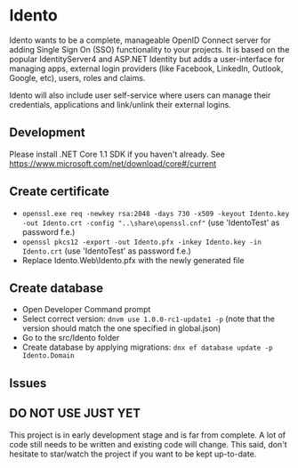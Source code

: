 # Idento

Idento wants to be a complete, manageable OpenID Connect server for adding Single Sign On (SSO) functionality to your projects. It is based on the popular IdentityServer4 and ASP.NET Identity but adds a user-interface for managing apps, external login providers (like Facebook, LinkedIn, Outlook, Google, etc), users, roles and claims.

Idento will also include user self-service where users can manage their credentials, applications and link/unlink their external logins.

## Development

Please install .NET Core 1.1 SDK if you haven't already. See https://www.microsoft.com/net/download/core#/current

## Create certificate

- `openssl.exe req -newkey rsa:2048 -days 730 -x509 -keyout Idento.key -out Idento.crt -config "..\share\openssl.cnf"` (use 'IdentoTest' as password f.e.)
- `openssl pkcs12 -export -out Idento.pfx -inkey Idento.key -in Idento.crt` (use 'IdentoTest' as password f.e.)
- Replace Idento.Web\Idento.pfx with the newly generated file

## Create database

- Open Developer Command prompt
- Select correct version: `dnvm use 1.0.0-rc1-update1 -p` (note that the version should match the one specified in global.json)
- Go to the src/Idento folder
- Create database by applying migrations: `dnx ef database update -p Idento.Domain`

## Issues

## DO NOT USE JUST YET

This project is in early development stage and is far from complete. A lot of code still needs to be written and existing code will change. This said, don't hesitate to star/watch the project if you want to be kept up-to-date.
